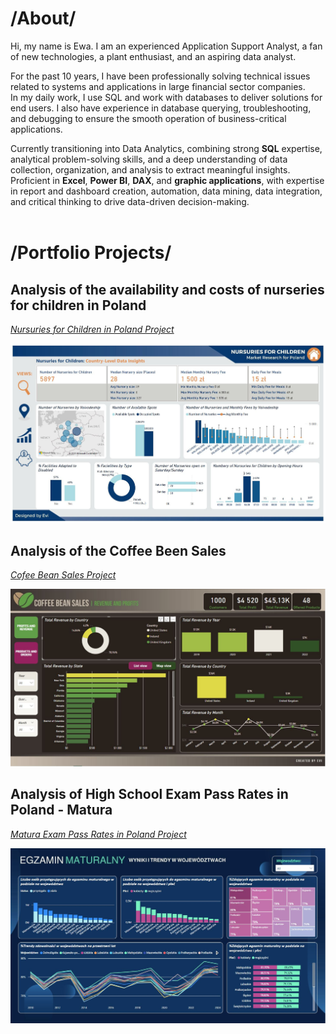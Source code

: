 # /About/

Hi, my name is Ewa. I am an experienced Application Support Analyst, a fan of new technologies, a plant enthusiast, and an aspiring data analyst.
  
For the past 10 years, I have been professionally solving technical issues related to systems and applications in large financial sector companies. <BR>
In my daily work, I use SQL and work with databases to deliver solutions for end users. I also have experience in database querying, troubleshooting, and debugging to ensure the smooth operation of business-critical applications. 

  Currently transitioning into Data Analytics, combining strong <B>SQL</B> expertise, analytical problem-solving skills, and a deep understanding of data collection, organization, and analysis to extract meaningful insights. Proficient in <B>Excel</B>, <B>Power BI</B>, <B>DAX</B>, and <B>graphic applications</B>, with expertise in report and dashboard creation, automation, data mining, data integration, and critical thinking to drive data-driven decision-making. 
<BR>
<BR>
# /Portfolio Projects/
## Analysis of the availability and costs of nurseries for children in Poland
 
  *<a href="https://analysteva.github.io/Project1-/"> Nursuries for Children in Poland Project</a>* <BR>
  
  <img src="assets/img/KN_screen1.JPG" alt="Example Image">

## Analysis of the Coffee Been Sales
 
  *<a href="https://analysteva.github.io/Project1-/"> Cofee Bean Sales Project </a>*<BR>
  
  <img src="assets/img/CB_1.JPG" alt="Example Image">
   
## Analysis of High School Exam Pass Rates in Poland - Matura
 
  *<a href="https://analysteva.github.io/Project2/"> Matura Exam Pass Rates in Poland Project </a>*<BR>
  
  <img src="assets/img/PL_M2.JPG" alt="Example Image">
  


<!--
## Projects
### Data Professional Survery Breakdown 
<a href="https://github.com/analysteva/Project1-.git">Project 1</a>

<a href="https://analysteva.github.io/Project1-/">Project 2</a> 
-->
